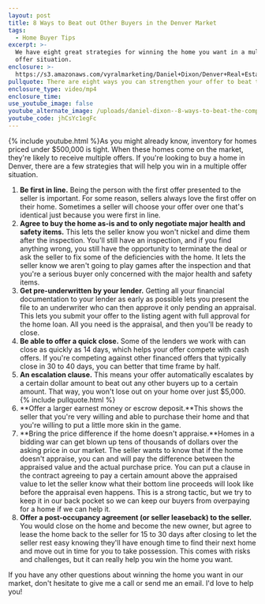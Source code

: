 ```yaml
---
layout: post
title: 8 Ways to Beat out Other Buyers in the Denver Market
tags:
  - Home Buyer Tips
excerpt: >-
  We have eight great strategies for winning the home you want in a multiple
  offer situation.
enclosure: >-
  https://s3.amazonaws.com/vyralmarketing/Daniel+Dixon/Denver+Real+Estate-+8+Ways+to+Beat+the+Competition+for+a+Home.mp4
pullquote: There are eight ways you can strengthen your offer to beat the competition.
enclosure_type: video/mp4
enclosure_time:
use_youtube_image: false
youtube_alternate_image: /uploads/daniel-dixon--8-ways-to-beat-the-competition-for-a-home-11-3-17.jpg
youtube_code: jhCsYc1egFc
---
```



{% include youtube.html %}As you might already know, inventory for homes priced under $500,000 is tight. When these homes come on the market, they're likely to receive multiple offers. If you're looking to buy a home in Denver, there are a few strategies that will help you win in a multiple offer situation.

1. **Be first in line.** Being the person with the first offer presented to the seller is important. For some reason, sellers always love the first offer on their home. Sometimes a seller will choose your offer over one that's identical just because you were first in line.<br>
2. **Agree to buy the home as-is and to only negotiate major health and safety items.** This lets the seller know you won't nickel and dime them after the inspection. You'll still have an inspection, and if you find anything wrong, you still have the opportunity to terminate the deal or ask the seller to fix some of the deficiencies with the home. It lets the seller know we aren't going to play games after the inspection and that you're a serious buyer only concerned with the major health and safety items.<br>
3. **Get pre-underwritten by your lender.** Getting all your financial documentation to your lender as early as possible lets you present the file to an underwriter who can then approve it only pending an appraisal. This lets you submit your offer to the listing agent with full approval for the home loan. All you need is the appraisal, and then you'll be ready to close.<br>
4. **Be able to offer a quick close.** Some of the lenders we work with can close as quickly as 14 days, which helps your offer compete with cash offers. If you're competing against other financed offers that typically close in 30 to 40 days, you can better that time frame by half.<br>
5. **An escalation clause.** This means your offer automatically escalates by a certain dollar amount to beat out any other buyers up to a certain amount. That way, you won't lose out on your home over just $5,000.<br>{% include pullquote.html %}
6. **Offer a larger earnest money or escrow deposit.**This shows the seller that you're very willing and able to purchase their home and that you're willing to put a little more skin in the game.<br>
7. **Bring the price difference if the home doesn't appraise.**Homes in a bidding war can get blown up tens of thousands of dollars over the asking price in our market. The seller wants to know that if the home doesn't appraise, you can and will pay the difference between the appraised value and the actual purchase price. You can put a clause in the contract agreeing to pay a certain amount above the appraised value to let the seller know what their bottom line proceeds will look like before the appraisal even happens. This is a strong tactic, but we try to keep it in our back pocket so we can keep our buyers from overpaying for a home if we can help it.<br>
8. **Offer a post-occupancy agreement (or seller leaseback) to the seller.** You would close on the home and become the new owner, but agree to lease the home back to the seller for 15 to 30 days after closing to let the seller rest easy knowing they'll have enough time to find their next home and move out in time for you to take possession. This comes with risks and challenges, but it can really help you win the home you want.

If you have any other questions about winning the home you want in our market, don't hesitate to give me a call or send me an email. I'd love to help you!